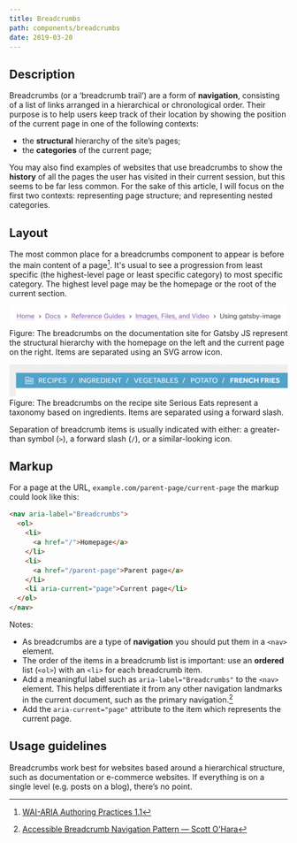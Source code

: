 ```yaml
---
title: Breadcrumbs
path: components/breadcrumbs
date: 2019-03-20
---
```


## Description

Breadcrumbs (or a ‘breadcrumb trail’) are a form of **navigation**, consisting of a list of links arranged in a hierarchical or chronological order. Their purpose is to help users keep track of their location by showing the position of the current page in one of the following contexts:

- the **structural** hierarchy of the site’s pages;
- the **categories** of the current page;

You may also find examples of websites that use breadcrumbs to show the **history** of all the pages the user has visited in their current session, but this seems to be far less common. For the sake of this article, I will focus on the first two contexts: representing page structure; and representing nested categories.

<!-- The name ‘breadcrumbs’ comes from the Brothers Grimm fairytale _Hansel and Gretel_, in which the character Hansel leaves a trail of the crumbs to help the titular siblings find their way home. -->

## Layout

The most common place for a breadcrumbs component to appear is before the main content of a page[^1]. It's usual to see a progression from least specific (the highest-level page or least specific category) to most specific category. The highest level page may be the homepage or the root of the current section.

![Breadcrumbs from the documentation site for Gatsby JS.](./images/gatsby_breadcrumbs.png)
Figure: The breadcrumbs on the documentation site for Gatsby JS represent the structural hierarchy with the homepage on the left and the current page on the right. Items are separated using an SVG arrow icon.

![Breadcrumbs from the website Serious Eats.](./images/serious-eats_breadcrumbs.png)Figure: The breadcrumbs on the recipe site Serious Eats represent a taxonomy based on ingredients. Items are separated using a forward slash.

Separation of breadcrumb items is usually indicated with either: a greater-than symbol (`>`), a forward slash (`/`), or a similar-looking icon.

## Markup

For a page at the URL, `example.com/parent-page/current-page` the markup could look like this:

```html
<nav aria-label="Breadcrumbs">
  <ol>
    <li>
      <a href="/">Homepage</a>
    </li>
    <li>
      <a href="/parent-page">Parent page</a>
    </li>
    <li aria-current="page">Current page</li>
  </ol>
</nav>
```

Notes:

- As breadcrumbs are a type of **navigation** you should put them in a `<nav>` element.
- The order of the items in a breadcrumb list is important: use an **ordered** list (`<ol>`) with an `<li>` for each breadcrumb item.
- Add a meaningful label such as `aria-label="Breadcrumbs"` to the `<nav>` element. This helps differentiate it from any other navigation landmarks in the current document, such as the primary navigation.[^2]
- Add the `aria-current="page"` attribute to the item which represents the current page.

## Usage guidelines

Breadcrumbs work best for websites based around a hierarchical structure, such as documentation or e-commerce websites. If everything is on a single level (e.g. posts on a blog), there’s no point.

[^1]: [WAI-ARIA Authoring Practices 1.1](https://www.w3.org/TR/wai-aria-practices-1.1/#breadcrumb)

[^2]: [Accessible Breadcrumb Navigation Pattern — Scott O'Hara](https://scottaohara.github.io/a11y_breadcrumbs/)
